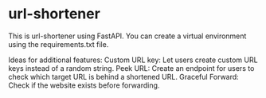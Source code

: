 # url-shortener
This is url-shortener using FastAPI. You can create a virtual environment using the requirements.txt file.



Ideas for additional features:
Custom URL key: Let users create custom URL keys instead of a random string.
Peek URL: Create an endpoint for users to check which target URL is behind a shortened URL.
Graceful Forward: Check if the website exists before forwarding.
